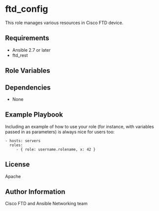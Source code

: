 ftd_config
=========

This role manages various resources in Cisco FTD device.

Requirements
------------

- Ansible 2.7 or later
- ftd_rest

Role Variables
--------------



Dependencies
------------

- None

Example Playbook
----------------

Including an example of how to use your role (for instance, with variables passed in as parameters) is always nice for users too:

    - hosts: servers
      roles:
         - { role: username.rolename, x: 42 }

License
-------

Apache

Author Information
------------------

Cisco FTD and Ansible Networking team
